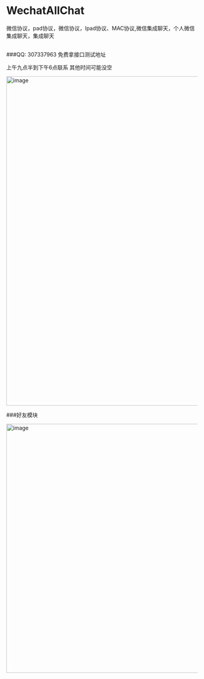 # WechatAllChat
微信协议，pad协议，微信协议，Ipad协议、MAC协议,微信集成聊天，个人微信集成聊天，集成聊天
##
###QQ: 307337963 免费拿接口测试地址

上午九点半到下午6点联系 其他时间可能没空

<img width="1433" height="866" alt="image" src="https://github.com/user-attachments/assets/4495aa28-7eb0-49a1-8ac4-c908d7cf13b3" />

###好友模块


<img width="1320" height="655" alt="image" src="https://github.com/user-attachments/assets/c0d2cb3b-fb2d-46f8-af2c-0ed61fd46f3d" />

